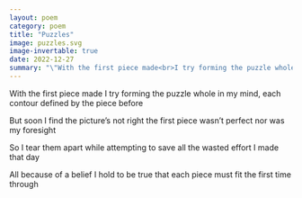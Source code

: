 ```yaml
---
layout: poem
category: poem
title: "Puzzles"
image: puzzles.svg
image-invertable: true
date: 2022-12-27
summary: "\"With the first piece made<br>I try forming the puzzle whole...\""
---
```


With the first piece made
I try forming the puzzle whole
in my mind, each contour
defined by the piece before

But soon I find
the picture’s not right
the first piece wasn’t perfect
nor was my foresight

So I tear them apart
while attempting to save
all the wasted effort
I made that day

All because of a belief
I hold to be true
that each piece must fit
the first time through

